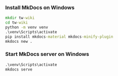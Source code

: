 ### Install MkDocs on Windows

```cmd
mkdir tw-wiki
cd tw-wiki
python -m venv venv
.\venv\Scripts\activate
pip install mkdocs-material mkdocs-minify-plugin
mkdocs new .
```

### Start MkDocs server on Windows

``` cmd
.\venv\Scripts\activate
mkdocs serve
```